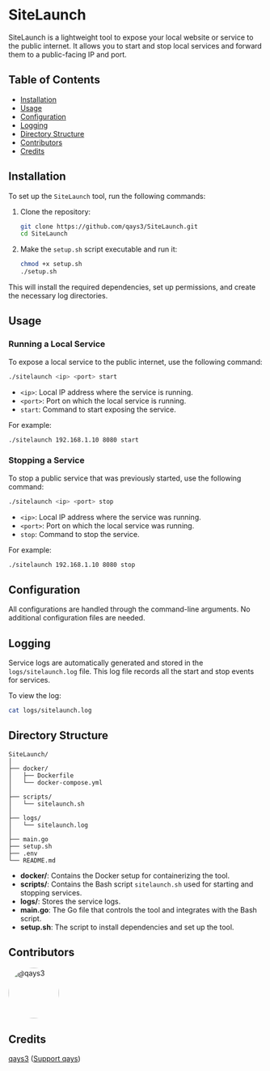 
# SiteLaunch

SiteLaunch is a lightweight tool to expose your local website or service to the public internet. It allows you to start and stop local services and forward them to a public-facing IP and port.

## Table of Contents
- [Installation](#installation)
- [Usage](#usage)
- [Configuration](#configuration)
- [Logging](#logging)
- [Directory Structure](#directory-structure)
- [Contributors](#contributors)
- [Credits](#credits)

## Installation

To set up the `SiteLaunch` tool, run the following commands:

1. Clone the repository:
    ```bash
    git clone https://github.com/qays3/SiteLaunch.git
    cd SiteLaunch
    ```

2. Make the `setup.sh` script executable and run it:
    ```bash
    chmod +x setup.sh
    ./setup.sh
    ```

This will install the required dependencies, set up permissions, and create the necessary log directories.

## Usage

### Running a Local Service

To expose a local service to the public internet, use the following command:
```bash
./sitelaunch <ip> <port> start
```
- `<ip>`: Local IP address where the service is running.
- `<port>`: Port on which the local service is running.
- `start`: Command to start exposing the service.

For example:
```bash
./sitelaunch 192.168.1.10 8080 start
```

### Stopping a Service

To stop a public service that was previously started, use the following command:
```bash
./sitelaunch <ip> <port> stop
```
- `<ip>`: Local IP address where the service was running.
- `<port>`: Port on which the local service was running.
- `stop`: Command to stop the service.

For example:
```bash
./sitelaunch 192.168.1.10 8080 stop
```

## Configuration

All configurations are handled through the command-line arguments. No additional configuration files are needed.

## Logging

Service logs are automatically generated and stored in the `logs/sitelaunch.log` file. This log file records all the start and stop events for services.

To view the log:
```bash
cat logs/sitelaunch.log
```

## Directory Structure

```plaintext
SiteLaunch/
│
├── docker/
│   ├── Dockerfile
│   └── docker-compose.yml
│
├── scripts/
│   └── sitelaunch.sh
│
├── logs/
│   └── sitelaunch.log    
│
├── main.go             
├── setup.sh                 
├── .env                
└── README.md
```

- **docker/**: Contains the Docker setup for containerizing the tool.
- **scripts/**: Contains the Bash script `sitelaunch.sh` used for starting and stopping services.
- **logs/**: Stores the service logs.
- **main.go**: The Go file that controls the tool and integrates with the Bash script.
- **setup.sh**: The script to install dependencies and set up the tool.

## Contributors

<div style="display: flex; align-items: center; margin-bottom: 20px;">
    <a href="https://github.com/qays3" style="text-decoration: none; display: flex; align-items: center;">
        <img src="https://github.com/qays3.png" alt="@qays3" title="@qays3" width="100px" height="100px" style="border-radius: 50%; margin-right: 10px;">
    </a>
</div>

## Credits

[qays3](https://github.com/qays3) ([Support qays](https://buymeacoffee.com/hidden))
 